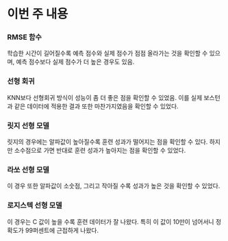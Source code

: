 # 이번 주 내용

### RMSE 함수
학습한 시간이 길어질수록 예측 점수와 실제 점수가 점점 올라가는 것을 확인할 수 있으며, 예측 점수보다 실제 점수가 더 높은 경우도 있음.

### 선형 회귀
KNN보다 선형회귀 방식이 성능이 좀 더 좋은 점을 확인할 수 있었음.
이를 실제 보스턴과 같은 데이터에 적용한 결과 또한 마찬가지였음을 확인할 수 있었다.

### 릿지 선형 모델
릿지의 경우에는 알파값이 높아질수록 훈련 성과가 떨어지는 점을 확인할 수 있다.
하지만 소수점으로 가면 반대로 훈련 성과가 높아지는 점을 확인할 수 있었다.

### 라쏘 선형 모델
이 경우 또한 알파값이 소숫점, 그리고 작아질 수록 성과가 높은 것을 확인할 수 있었다.

### 로지스텍 선형 모델
이 경우는 C 값이 높을 수록 훈련 데이터가 잘 나왔다. 특히 이 값이 10만이 넘어서니 정확도가 99퍼센트에 근접하게 나왔다.
